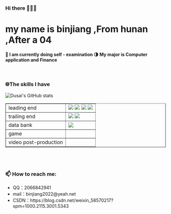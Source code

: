 ### Hi there 👋👋👋
<h1>my name is binjiang ,From hunan ,After a 04</h1>
<h4>
🔭 I am currently doing self - examination
🌗 My major is Computer application and Finance
</h4>
<br>
<h3>🌐The skills I have</h3>

![Dusai's GitHub stats](https://github-readme-stats.vercel.app/api?username=bingguo-12883)



<table border="1">
        <tr class="1">
            <td>leading end</td>
            <td>
<img src="https://img.shields.io/badge/html-5-brightgreen">
<img src="https://img.shields.io/badge/css-3-yellowgreen">
<img src="https://img.shields.io/badge/JavaScript-yes-red">
<img src="https://img.shields.io/badge/%E6%A1%86%E6%9E%B6-no-blue">
            </td>
        </tr>
        <tr class="2">
            <td>trailing end</td>
            <td>
<img src="https://img.shields.io/badge/python-orange">
<img src="https://img.shields.io/badge/python-%203.9.13-lightgrey">
            </td>
        </tr>
        <tr class="3">
            <td>data bank</td>
            <td>
<img src="https://img.shields.io/badge/accsee-666-brightgreen">
            </td>
        </tr>
        <tr class="4">
            <td>game</td>
            <td>
<img src="">
            </td>
        </tr>
        <tr class="5">
            <td>video post-production</td>
            <td>
<img src="">
            </td>
        </tr>
</table>


<br><br>
<h3>📫 How to reach me:</h3>
 <ul>
   <li>QQ：2066842941</li>
   <li>mail：binjiang2022@yeah.net</li>
   <li>CSDN：https://blog.csdn.net/weixin_58570217?spm=1000.2115.3001.5343</li>
 </ul>

